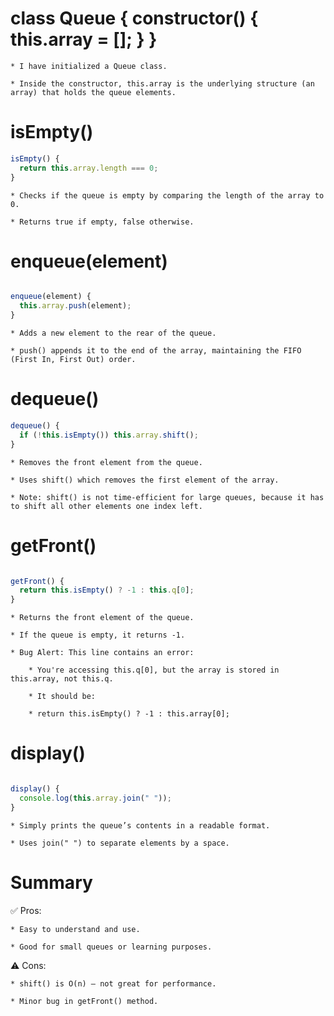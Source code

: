 # class Queue { constructor() { this.array = []; } }

    * I have initialized a Queue class.

    * Inside the constructor, this.array is the underlying structure (an array) that holds the queue elements.

# isEmpty()

```js
isEmpty() {
  return this.array.length === 0;
}
```

    * Checks if the queue is empty by comparing the length of the array to 0.

    * Returns true if empty, false otherwise.

# enqueue(element)

```js

enqueue(element) {
  this.array.push(element);
}

```

    * Adds a new element to the rear of the queue.

    * push() appends it to the end of the array, maintaining the FIFO (First In, First Out) order.

# dequeue()

```js
dequeue() {
  if (!this.isEmpty()) this.array.shift();
}
```

    * Removes the front element from the queue.

    * Uses shift() which removes the first element of the array.

    * Note: shift() is not time-efficient for large queues, because it has to shift all other elements one index left.

# getFront()

```js

getFront() {
  return this.isEmpty() ? -1 : this.q[0];
}

```

    * Returns the front element of the queue.

    * If the queue is empty, it returns -1.

    * Bug Alert: This line contains an error:

        * You're accessing this.q[0], but the array is stored in this.array, not this.q.

        * It should be:

        * return this.isEmpty() ? -1 : this.array[0];

# display()

```js

display() {
  console.log(this.array.join(" "));
}

```

    * Simply prints the queue’s contents in a readable format.

    * Uses join(" ") to separate elements by a space.

# Summary

✅ Pros:

    * Easy to understand and use.

    * Good for small queues or learning purposes.

⚠️ Cons:

    * shift() is O(n) — not great for performance.

    * Minor bug in getFront() method.
